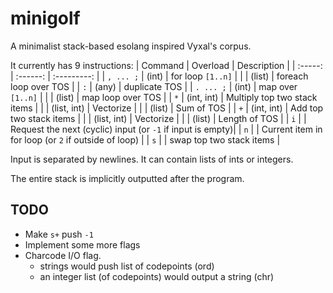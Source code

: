 # minigolf
A minimalist stack-based esolang inspired Vyxal's corpus.

It currently has 9 instructions:
| Command | Overload | Description |
| :-----: | :------: | :---------: |
| `, ... ;`     | (int)    | for loop `[1..n]` |
|         | (list)   | foreach loop over TOS |
| `:`     | (any)    | duplicate TOS |
| `. ... ;`     | (int)     | map over `[1..n]` |
|         | (list) | map loop over TOS |
| `*`     | (int, int) | Multiply top two stack items |
|         | (list, int) | Vectorize |
|         | (list) | Sum of TOS |
| `+`     | (int, int) | Add top two stack items |
|         | (list, int) | Vectorize |
|         | (list) | Length of TOS |
| `i`     |        | Request the next (cyclic) input (or `-1` if input is empty)|
| `n`     |        | Current item in for loop (or `2` if outside of loop) |
| `s`     |        | swap top two stack items |

Input is separated by newlines. It can contain lists of ints or integers.

The entire stack is implicitly outputted after the program.

## TODO
* Make `s+` push `-1`
* Implement some more flags
* Charcode I/O flag.
  * strings would push list of codepoints (ord)
  * an integer list (of codepoints) would output a string (chr)
